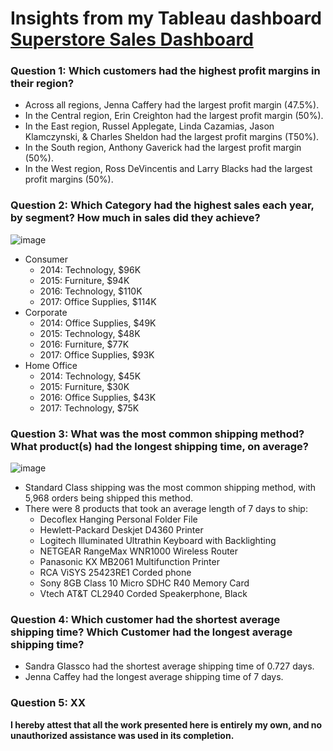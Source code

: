# Insights from my Tableau dashboard [Superstore Sales Dashboard]([XX](https://public.tableau.com/views/SuperStoreDataProject_17441375851880/Dashboard1?:language=en-US&:sid=&:redirect=auth&:display_count=n&:origin=viz_share_link))


### Question 1: Which customers had the highest profit margins in their region? 
* Across all regions, Jenna Caffery had the largest profit margin (47.5%).
* In the Central region, Erin Creighton had the largest profit margin (50%).
* In the East region, Russel Applegate, Linda Cazamias, Jason Klamczynski, & Charles Sheldon had the largest profit margins (T50%).
* In the South region, Anthony Gaverick had the largest profit margin (50%).
* In the West region, Ross DeVincentis and Larry Blacks had the largest profit margins (50%).


### Question 2: Which Category had the highest sales each year, by segment? How much in sales did they achieve?

![image](https://github.com/user-attachments/assets/72dce77b-a7ea-45fb-bc21-aaefdee7c96a)


* Consumer
  * 2014: Technology, $96K
  * 2015: Furniture, $94K
  * 2016: Technology, $110K
  * 2017: Office Supplies, $114K
* Corporate
  * 2014: Office Supplies, $49K
  * 2015: Technology, $48K
  * 2016: Furniture, $77K
  * 2017: Office Supplies, $93K
* Home Office
  * 2014: Technology, $45K
  * 2015: Furniture, $30K
  * 2016: Office Supplies, $43K
  * 2017: Technology, $75K


### Question 3: What was the most common shipping method? What product(s) had the longest shipping time, on average?

![image](https://github.com/user-attachments/assets/09774cb0-3790-41c9-a3b8-51751d03201f)

* Standard Class shipping was the most common shipping method, with 5,968 orders being shipped this method.
* There were 8 products that took an average length of 7 days to ship:
  * Decoflex Hanging Personal Folder File
  * Hewlett-Packard Deskjet D4360 Printer
  * Logitech Illuminated Ultrathin Keyboard with Backlighting
  * NETGEAR RangeMax WNR1000 Wireless Router
  * Panasonic KX MB2061 Multifunction Printer
  * RCA ViSYS 25423RE1 Corded phone
  * Sony 8GB Class 10 Micro SDHC R40 Memory Card
  * Vtech AT&T CL2940 Corded Speakerphone, Black


### Question 4: Which customer had the shortest average shipping time? Which Customer had the longest average shipping time? 
* Sandra Glassco had the shortest average shipping time of 0.727 days.
* Jenna Caffey had the longest average shipping time of 7 days.


### Question 5: XX


**I hereby attest that all the work presented here is entirely my own, and no unauthorized assistance was used in its completion.**

